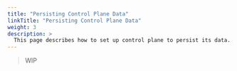 ```yaml
---
title: "Persisting Control Plane Data"
linkTitle: "Persisting Control Plane Data"
weight: 3
description: >
  This page describes how to set up control plane to persist its data.
---
```


> WIP
